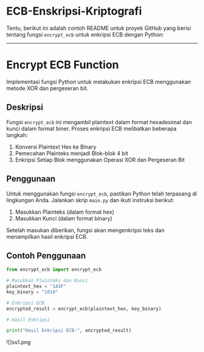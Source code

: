 # ECB-Enskripsi-Kriptografi
Tentu, berikut ini adalah contoh README untuk proyek GitHub yang berisi tentang fungsi `encrypt_ecb` untuk enkripsi ECB dengan Python:

---

# Encrypt ECB Function

Implementasi fungsi Python untuk melakukan enkripsi ECB menggunakan metode XOR dan pergeseran bit.

## Deskripsi

Fungsi `encrypt_ecb` ini mengambil plaintext dalam format hexadesimal dan kunci dalam format biner. Proses enkripsi ECB melibatkan beberapa langkah:

1. Konversi Plaintext Hex ke Binary
2. Pemecahan Plainteks menjadi Blok-blok 4 bit
3. Enkripsi Setiap Blok menggunakan Operasi XOR dan Pergeseran Bit

## Penggunaan

Untuk menggunakan fungsi `encrypt_ecb`, pastikan Python telah terpasang di lingkungan Anda. Jalankan skrip `main.py` dan ikuti instruksi berikut:

1. Masukkan Plainteks (dalam format hex)
2. Masukkan Kunci (dalam format binary)

Setelah masukan diberikan, fungsi akan mengenkripsi teks dan menampilkan hasil enkripsi ECB.

## Contoh Penggunaan

```python
from encrypt_ecb import encrypt_ecb

# Masukkan Plainteks dan Kunci
plaintext_hex = "1A3F"
key_binary = "1010"

# Enkripsi ECB
encrypted_result = encrypt_ecb(plaintext_hex, key_binary)

# Hasil Enkripsi 

print("Hasil Enkripsi ECB:", encrypted_result)
```

![]ss1.png

